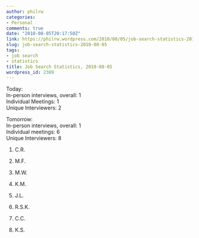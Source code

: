 ```yaml
---
author: philrw
categories:
- Personal
comments: true
date: "2010-08-05T20:17:50Z"
link: https://philrw.wordpress.com/2010/08/05/job-search-statistics-2010-08-05/
slug: job-search-statistics-2010-08-05
tags:
- job search
- statistics
title: Job Search Statistics, 2010-08-05
wordpress_id: 2389
---
```


Today:  
In-person interviews, overall: 1  
Individual Meetings: 1  
Unique Interviewers: 2  

Tomorrow:  
In-person interviews, overall: 1  
Individual meetings: 6  
Unique Interviewers: 8

1. C.R.

2. M.F.

3. M.W.

4. K.M.

5. J.L.

6. R.S.K.

7. C.C.

8. K.S.



